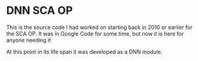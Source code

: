 # DNN SCA OP

This is the source code I had worked on starting back in 2010 or earlier for the SCA OP.  It was in Google Code for some time, but now it is here for anyone needing it

At this point in its life span it was developed as a DNN module.
